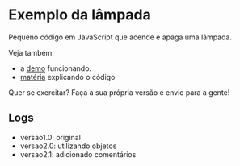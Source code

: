 Exemplo da lâmpada
===


Pequeno código em JavaScript que acende e apaga uma lâmpada.

Veja também:

- a [demo](http://codepen.io/flaviomicheletti/pen/zFGvl 'demo') funcionando.
- [matéria](http://www.devfuria.com.br/javascript/code-lampada/) explicando o código

Quer se exercitar? Faça a sua própria versão e envie para a gente!


Logs
---

- versao1.0: original
- versao2.0: utilizando objetos
- versao2.1: adicionado comentários

